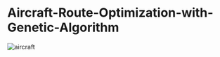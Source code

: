 # Aircraft-Route-Optimization-with-Genetic-Algorithm


![aircraft](https://github.com/rafaykek/Aircraft-Route-Optimization-with-Genetic-Algorithm/assets/128332969/64b27739-2cf4-4a10-8987-544a3a2db9b8)
